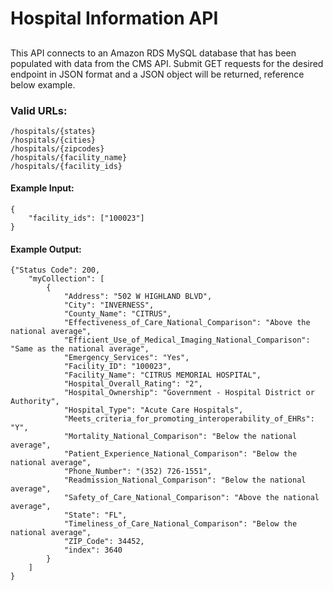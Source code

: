 # Hospital Information API

##
This API connects to an Amazon RDS MySQL database that has been populated with data from the CMS API.
Submit GET requests for the desired endpoint in JSON format and a JSON object will be returned, reference 
below example.

### Valid URLs:
```
/hospitals/{states}
/hospitals/{cities}
/hospitals/{zipcodes}
/hospitals/{facility_name}
/hospitals/{facility_ids}
```
#### Example Input:
```
{
    "facility_ids": ["100023"]
}
```
#### Example Output:

```
{"Status Code": 200,
    "myCollection": [
        {
            "Address": "502 W HIGHLAND BLVD",
            "City": "INVERNESS",
            "County_Name": "CITRUS",
            "Effectiveness_of_Care_National_Comparison": "Above the national average",
            "Efficient_Use_of_Medical_Imaging_National_Comparison": "Same as the national average",
            "Emergency_Services": "Yes",
            "Facility_ID": "100023",
            "Facility_Name": "CITRUS MEMORIAL HOSPITAL",
            "Hospital_Overall_Rating": "2",
            "Hospital_Ownership": "Government - Hospital District or Authority",
            "Hospital_Type": "Acute Care Hospitals",
            "Meets_criteria_for_promoting_interoperability_of_EHRs": "Y",
            "Mortality_National_Comparison": "Below the national average",
            "Patient_Experience_National_Comparison": "Below the national average",
            "Phone_Number": "(352) 726-1551",
            "Readmission_National_Comparison": "Below the national average",
            "Safety_of_Care_National_Comparison": "Above the national average",
            "State": "FL",
            "Timeliness_of_Care_National_Comparison": "Below the national average",
            "ZIP_Code": 34452,
            "index": 3640
        }
    ]
}
```